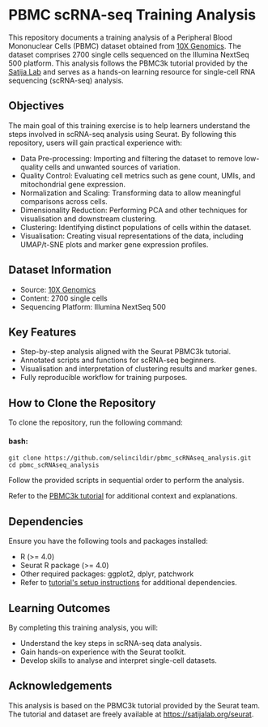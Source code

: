# PBMC scRNA-seq Training Analysis
This repository documents a training analysis of a Peripheral Blood Mononuclear Cells (PBMC) dataset obtained from [10X Genomics](https://www.10xgenomics.com/). The dataset comprises 2700 single cells sequenced on the Illumina NextSeq 500 platform. This analysis follows the PBMC3k tutorial provided by the [Satija Lab](https://satijalab.org/seurat/articles/pbmc3k_tutorial) and serves as a hands-on learning resource for single-cell RNA sequencing (scRNA-seq) analysis.

## Objectives
The main goal of this training exercise is to help learners understand the steps involved in scRNA-seq analysis using Seurat. By following this repository, users will gain practical experience with:

- Data Pre-processing: Importing and filtering the dataset to remove low-quality cells and unwanted sources of variation.
- Quality Control: Evaluating cell metrics such as gene count, UMIs, and mitochondrial gene expression.
- Normalization and Scaling: Transforming data to allow meaningful comparisons across cells.
- Dimensionality Reduction: Performing PCA and other techniques for visualisation and downstream clustering.
- Clustering: Identifying distinct populations of cells within the dataset.
- Visualisation: Creating visual representations of the data, including UMAP/t-SNE plots and marker gene expression profiles.

## Dataset Information
- Source: [10X Genomics](https://www.10xgenomics.com/)
- Content: 2700 single cells
- Sequencing Platform: Illumina NextSeq 500

## Key Features
- Step-by-step analysis aligned with the Seurat PBMC3k tutorial.
- Annotated scripts and functions for scRNA-seq beginners.
- Visualisation and interpretation of clustering results and marker genes.
- Fully reproducible workflow for training purposes.

## How to Clone the Repository
To clone the repository, run the following command:

#### bash:
```
git clone https://github.com/selincildir/pbmc_scRNAseq_analysis.git
cd pbmc_scRNAseq_analysis
```

Follow the provided scripts in sequential order to perform the analysis.

Refer to the [PBMC3k tutorial](https://satijalab.org/seurat/articles/pbmc3k_tutorial) for additional context and explanations.

## Dependencies
Ensure you have the following tools and packages installed:

- R (>= 4.0)
- Seurat R package (>= 4.0)
- Other required packages: ggplot2, dplyr, patchwork
- Refer to [tutorial's setup instructions](https://satijalab.org/seurat/articles/pbmc3k_tutorial) for additional dependencies.

## Learning Outcomes
By completing this training analysis, you will:

- Understand the key steps in scRNA-seq data analysis.
- Gain hands-on experience with the Seurat toolkit.
- Develop skills to analyse and interpret single-cell datasets.

## Acknowledgements
This analysis is based on the PBMC3k tutorial provided by the Seurat team. The tutorial and dataset are freely available at https://satijalab.org/seurat.
